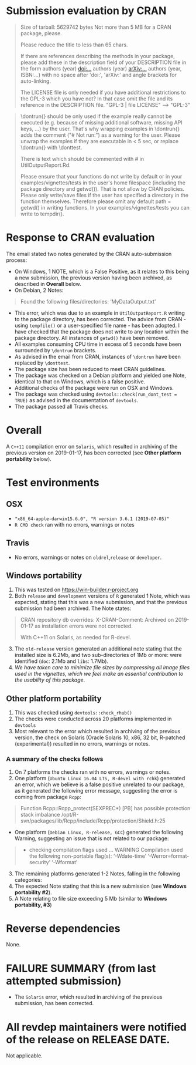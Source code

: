 # Submission evaluation by CRAN 
> Size of tarball: 5629742 bytes
> Not more than 5 MB for a CRAN package, please.
> 
> Please reduce the title to less than 65 chars.
> 
> If there are references describing the methods in your package, please 
> add these in the description field of your DESCRIPTION file in the form
> authors (year) <doi:...>
> authors (year) <arXiv:...>
> authors (year, ISBN:...)
> with no space after 'doi:', 'arXiv:' and angle brackets for auto-linking.
> 
> The LICENSE file is only needed if you have additional restrictions to 
> the GPL-3 which you have not? In that case omit the file and its 
> reference in the DESCRIPTION file.
> "GPL-3 | file LICENSE" --> "GPL-3"

> \dontrun{} should be only used if the example really cannot be executed 
> (e.g. because of missing additional software, missing API keys, ...) by 
> the user. That's why wrapping examples in \dontrun{} adds the comment 
> ("# Not run:") as a warning for the user.
> Please unwrap the examples if they are executable in < 5 sec, or replace 
> \dontrun{} with \donttest.
> 
> There is text which should be commented with # in UtilOutputReport.Rd.
> 
> Please ensure that your functions do not write by default or in your 
> examples/vignettes/tests in the user's home filespace (including the 
> package directory and getwd()). That is not allow by CRAN policies. 
> Please only write/save files if the user has specified a directory in 
> the function themselves. Therefore please omit any default path = 
> getwd() in writing functions.
> In your examples/vignettes/tests you can write to tempdir().
> 
> 

# Response to CRAN evaluation #
The email stated two notes generated by the CRAN auto-submission process:
* On Windows, 1 NOTE, which is a False Positive, as it relates to this being a new submission, the previous version
having been archived, as described in __Overall__ below.
* On Debian, 2 Notes: 
> Found the following files/directories:
>   ‘MyDataOutput.txt’
* This error, which was due to an example in `UtilOutputReport.R` writing to the package directory, has been corrected. The advice from CRAN - using `tempfile()` or a user-specified file name - has been adopted. I have checked that the package does not write to any location within the package directory. All instances of `getwd()` have been removed.
* All examples consuming CPU time in excess of 5 seconds have been surrounded by `\dontrun` brackets.
* As advised in the email from CRAN, instances of `\dontrun` have been replaced by `\donttest`.
* The package size has been reduced to meet CRAN guidelines. 
* The package was checked on a Debian platform and yielded one Note, identical to that on Windows, which is a false positive.
* Additional checks of the package were run on OSX and Windows.
* The package was checked using `devtools::check(run_dont_test = TRUE)` as advised in the documentation of `devtools`.
* The package passed all Travis checks.

# Overall #
A `C++11` compilation error on `Solaris`, which resulted in archiving of the previous version on 2019-01-17,
has been corrected (see __Other platform portability__ below).

# Test environments #
## OSX ##
* `"x86_64-apple-darwin15.6.0", "R version 3.6.1 (2019-07-05)"` 
* `R CMD check` ran with no errors, warnings or notes
## Travis ##
* No errors, warnings or notes on `oldrel`,`release` or `developer`. 
## Windows portability ##
1. This was tested on https://win-builder.r-project.org 
1. Both `release` and `development` versions of `R` generated 1 Note, which was expected, stating that this was a new submission, and that the previous submission had been archived. The Note states:
> CRAN repository db overrides:
> X-CRAN-Comment: Archived on 2019-01-17 as installation errors were
>   not corrected.
> 
> With C++11 on Solaris, as needed for R-devel.
3. The `old-release` version generated an additional note stating that the installed size is 6.2Mb, and two sub-directories of 1Mb or more: were identified (`doc`: 2.1Mb and `libs`: 1.7Mb). 
3. _We have taken care to minimize file sizes by compressing all image files used in the vignettes, which we feel make an essential contribution to the usability of this package_.   
## Other platform portability ##
1. This was checked using `devtools::check_rhub()`
1. The checks were conducted across 20 platforms implemented in `devtools`
1. Most relevant to the error which resulted in archiving of the previous version, the check on Solaris (Oracle Solaris 10, x86, 32 bit, R-patched (experimental)) resulted in no errors, warnings or notes.
### A summary of the checks follows ###
1. On 7 platforms the checks ran with no errors, warnings or notes.
1. One platform (`Ubuntu Linux 16.04 LTS, R-devel with rchk`) generated an error, which we believe is a false positive unrelated to our package, as it generated the following error message, suggesting the error is coming from package `Rcpp`: 
> Function Rcpp::Rcpp_protect(SEXPREC*)
> [PB] has possible protection stack imbalance /opt/R-svn/packages/lib/Rcpp/include/Rcpp/protection/Shield.h:25
* One platform (`Debian Linux, R-release, GCC`) generated the following Warning, suggesting an issue that is not related to our package:
> * checking compilation flags used ... WARNING
> Compilation used the following non-portable flag(s):
> ‘-Wdate-time’ ‘-Werror=format-security’ ‘-Wformat’
3. The remaining platforms generated 1-2 Notes, falling in the following categories:
3. The expected Note stating that this is a new submission (see __Windows portability #2__).
3. A Note relating to file size exceeding 5 Mb (similar to __Windows portability, #3__)

# Reverse dependencies #
None.

# FAILURE SUMMARY (from last attempted submission) #
* The `Solaris` error, which resulted in archiving of the previous submission, has been corrected.

# All revdep maintainers were notified of the release on RELEASE DATE. #
Not applicable.

